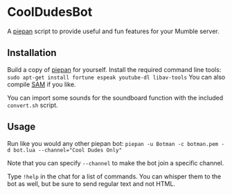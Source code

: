 CoolDudesBot
============

A [piepan](https://github.com/layeh/piepan) script to provide useful and fun features for your Mumble server.

Installation
------------

Build a copy of [piepan](https://github.com/layeh/piepan) for yourself.
Install the required command line tools:
```sudo apt-get install fortune espeak youtube-dl libav-tools```
You can also compile [SAM](https://github.com/s-macke/SAM) if you like.

You can import some sounds for the soundboard function with the included `convert.sh` script.

Usage
-----

Run like you would any other piepan bot:
```piepan -u Botman -c botman.pem -d bot.lua --channel="Cool Dudes Only"```

Note that you can specify `--channel` to make the bot join a specific channel.

Type `!help` in the chat for a list of commands. You can whisper them to the bot as well,
but be sure to send regular text and not HTML.
